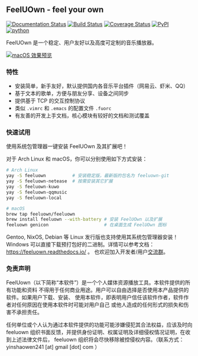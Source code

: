 ## FeelUOwn - feel your own

[![Documentation Status](https://readthedocs.org/projects/feeluown/badge/?version=latest)](http://feeluown.readthedocs.org)
[![Build Status](https://github.com/feeluown/feeluown/actions/workflows/build.yml/badge.svg?branch=master)](https://github.com/feeluown/FeelUOwn)
[![Coverage Status](https://coveralls.io/repos/github/feeluown/FeelUOwn/badge.svg)](https://coveralls.io/github/feeluown/FeelUOwn)
[![PyPI](https://img.shields.io/pypi/v/feeluown.svg)](https://pypi.python.org/pypi/feeluown)
[![python](https://img.shields.io/pypi/pyversions/feeluown.svg)](https://pypi.python.org/pypi/feeluown)

FeelUOwn 是一个稳定、用户友好以及高度可定制的音乐播放器。

[![macOS 效果预览](https://user-images.githubusercontent.com/4962134/73344241-fa5e7280-42bc-11ea-95bf-28eac8180d0e.png)](https://www.bilibili.com/video/av46787694/)

### 特性

- 安装简单，新手友好，默认提供国内各音乐平台插件（网易云、虾米、QQ）
- 基于文本的歌单，方便与朋友分享、设备之间同步
- 提供基于 TCP 的交互控制协议
- 类似 `.vimrc` 和 `.emacs` 的配置文件 `.fuorc`
- 有友善的开发上手文档，核心模块有较好的文档和测试覆盖

### 快速试用

使用系统包管理器一键安装 FeelUOwn 及其扩展吧！

对于 Arch Linux 和 macOS，你可以分别使用如下方式安装：
```sh
# Arch Linux
yay -S feeluown          # 安装稳定版，最新版的包名为 feeluown-git
yay -S feeluown-netease  # 按需安装其它扩展
yay -S feeluown-kuwo
yay -S feeluown-qqmusic
yay -S feeluown-local

# macOS
brew tap feeluown/feeluown
brew install feeluown --with-battery # 安装 FeelUOwn 以及扩展
feeluown genicon                     # 在桌面生成 FeelUOwn 图标
```

Gentoo, NixOS, Debian 等 Linux 发行版也支持使用其系统包管理器安装！
Windows 可以直接下载预打包好的二进制。详情可以参考文档：https://feeluown.readthedocs.io/ 。
也欢迎加入开发者/用户[交流群](https://t.me/joinchat/H7k12hG5HYsGy7RVvK_Dwg)。

### 免责声明

FeelUown（以下简称“本软件”）是一个个人媒体资源播放工具。本软件提供的所有功能和资料
不得用于任何商业用途。用户可以自由选择是否使用本产品提供的软件。如果用户下载、安装、
使用本软件，即表明用户信任该软件作者，软件作者对任何原因在使用本软件时可能对用户自己
或他人造成的任何形式的损失和伤害不承担责任。

任何单位或个人认为通过本软件提供的功能可能涉嫌侵犯其合法权益，应该及时向 feeluown
组织书面反馈，并提供身份证明、权属证明及详细侵权情况证明，在收到上述法律文件后，
feeluown 组织将会尽快移除被控侵权内容。（联系方式： yinshaowen241 [at] gmail [dot] com ）
